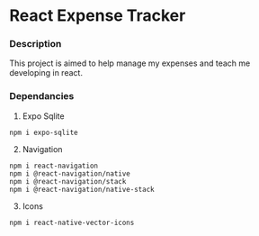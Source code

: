# React Expense Tracker

### Description

This project is aimed to help manage my expenses and teach me developing in react.

### Dependancies

1. Expo Sqlite

```
npm i expo-sqlite
```

2. Navigation

```
npm i react-navigation
npm i @react-navigation/native
npm i @react-navigation/stack
npm i @react-navigation/native-stack
```

3. Icons

```
npm i react-native-vector-icons
```
